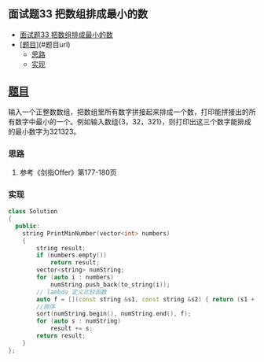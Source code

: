 ## 面试题33 把数组排成最小的数

<!-- TOC -->

- [面试题33 把数组排成最小的数](#面试题33-把数组排成最小的数)
- [[题目][url]](#题目url)
    - [思路](#思路)
    - [实现](#实现)

<!-- /TOC -->

## [题目][url]
输入一个正整数数组，把数组里所有数字拼接起来排成一个数，打印能拼接出的所有数字中最小的一个。例如输入数组{3，32，321}，则打印出这三个数字能排成的最小数字为321323。

### 思路
1. 参考《剑指Offer》第177-180页

### 实现

```cpp
class Solution
{
  public:
    string PrintMinNumber(vector<int> numbers)
    {
        string result;
        if (numbers.empty())
            return result;
        vector<string> numString;
        for (auto i : numbers)
            numString.push_back(to_string(i));
        // lambda 定义比较函数
        auto f = [](const string &s1, const string &s2) { return (s1 + s2) < (s2 + s1); };
        //排序
        sort(numString.begin(), numString.end(), f);
        for (auto s : numString)
            result += s;
        return result;
    }
};
``` 
[url]:https://www.nowcoder.com/practice/8fecd3f8ba334add803bf2a06af1b993?tpId=13&tqId=11185&tPage=2&rp=2&ru=/ta/coding-interviews&qru=/ta/coding-interviews/question-ranking
